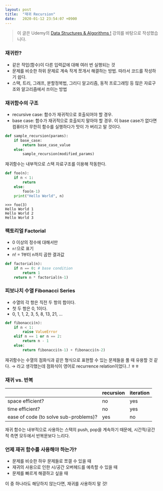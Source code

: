 ```yaml
---
layout: post
title:  "재귀 Recursion"
date:   2020-01-12 23:54:07 +0900
---
```


> 이 글은 Udemy의 [Data Structures & Algorithms !](https://www.udemy.com/course/learn-data-structure-algorithms-with-java-interview/) 강의를 바탕으로 작성했습니다.

### 재귀란?
* 같은 작업(함수)이 다른 입력값에 대해 여러 번 실행되는 것
* 문제를 비슷한 하위 문제로 계속 작게 쪼개서 해결하는 방법. 따라서 코드를 작성하기 쉽다.
* 스택, 트리, 그래프, 분할정복법, 그리디 알고리즘, 동적 프로그래밍 등 많은 자료구조와 알고리즘에서 쓰이는 방법

### 재귀함수의 구조
* recursive case: 함수가 재귀적으로 호출되어야 할 경우.
* base case: 함수가 재귀적으로 호출되지 말아야 할 경우. 이 base case가 없다면 컴퓨터가 무한히 함수를 실행하다가 맛이 가 버리고 말 것이다.

```python
def sample_recursion(params):
    if base_case:
        return base_case_value
    else:
        sample_recursion(modified_params)
```

재귀함수는 내부적으로 스택 자료구조를 이용해 작동한다.

```python
def foo(n):
    if n < 1:
        return
    else:
        foo(n-1)
    print("Hello World", n)
```

```shell
>>> foo(3)
Hello World 1
Hello World 2
Hello World 3
```

### 팩토리얼 Factorial

* 0 이상의 정수에 대해서만
* `n!`으로 표기
* n! = 1부터 n까지 곱한 결과값

```python
def factorial(n):
    if n == 0: # base condition
        return 1
    return n * factorial(n-1)
```

### 피보나치 수열 Fibonacci Series

* 수열의 각 항은 직전 두 항의 합이다.
* 첫 두 항은 0, 1이다.
* 0, 1, 1, 2, 3, 5, 8, 13, 21, ...

```python
def fibonacci(n):
    if n < 1:
        raise ValueError
    elif n == 1 or n == 2:
        return n - 1
    else:
        return fibonacci(n-1) + fibonacci(n-2)
```

재귀함수는 수열의 점화식과 같은 형식으로 표현할 수 있는 문제들을 풀 때 유용할 것 같다. → 라고 생각했는데 점화식이 영어로 recurrence relation이었다..! ㅎㅎ

### 재귀 vs. 반복

| | recursion | iteration |
| --- | --- | --- |
| space efficient? | no | yes |
| time efficient? | no | yes |
| ease of code (to solve sub-problems)? | yes | no |

재귀 함수는 내부적으로 사용하는 스택의 push, pop을 계속하기 때문에, 시간적/공간적 측면 모두에서 반복문보다 느리다.

### 언제 재귀 함수를 사용해야 하는가?
- 문제를 비슷한 하우 문제들로 쪼갤 수 있을 때
- 재귀의 사용으로 인한 시/공간 오버헤드를 예측할 수 있을 때
- 문제를 빠르게 해결하고 싶을 때

이 중 하나라도 해당하지 않는다면, 재귀를 사용하지 말 것!
